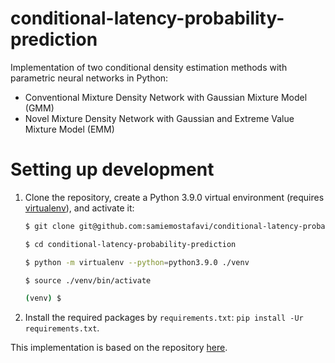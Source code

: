# conditional-latency-probability-prediction

Implementation of two conditional density estimation methods with parametric neural networks in Python:

* Conventional Mixture Density Network with Gaussian Mixture Model (GMM)
* Novel Mixture Density Network with Gaussian and Extreme Value Mixture Model (EMM)

# Setting up development

1. Clone the repository, create a Python 3.9.0 virtual environment (requires [virtualenv](https://pypi.org/project/virtualenv/)), and activate it:

    ``` bash
    $ git clone git@github.com:samiemostafavi/conditional-latency-probability-prodiction.git
    
    $ cd conditional-latency-probability-prediction

    $ python -m virtualenv --python=python3.9.0 ./venv

    $ source ./venv/bin/activate

    (venv) $ 
    ```
    
2. Install the required packages by `requirements.txt`: `pip install -Ur requirements.txt`.

This implementation is based on the repository [here](https://github.com/freelunchtheorem/Conditional_Density_Estimation).
